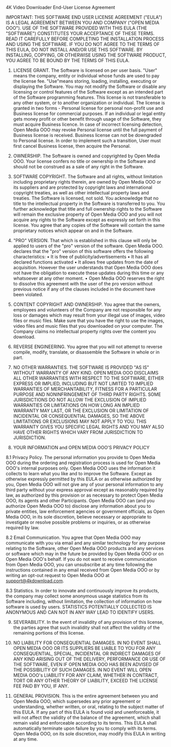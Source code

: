 4K Video Downloader End-User License Agreement

IMPORTANT: THIS SOFTWARE END USER LICENSE AGREEMENT ("EULA") IS A LEGAL AGREEMENT BETWEEN YOU AND COMPANY ("OPEN MEDIA OOO"). USE OF THE SOFTWARE PROVIDED WITH THIS EULA (THE "SOFTWARE") CONSTITUTES YOUR ACCEPTANCE OF THESE TERMS. READ IT CAREFULLY BEFORE COMPLETING THE INSTALLATION PROCESS AND USING THE SOFTWARE. IF YOU DO NOT AGREE TO THE TERMS OF THIS EULA, DO NOT INSTALL AND/OR USE THIS SOFTWARE. BY INSTALLING, COPYING, OR OTHERWISE USING THE SOFTWARE PRODUCT, YOU AGREE TO BE BOUND BY THE TERMS OF THIS EULA.

1. LICENSE GRANT. The Software is licensed on per user basis. "User" means the company, entity or individual whose funds are used to pay the license fee. "Use"means storing, loading, installing, executing or displaying the Software. You may not modify the Software or disable any licensing or control features of the Software except as an intended part of the Software programming features. This license is not transferable to any other system, or to another organization or individual. The license is granted in two forms - Personal license for personal non-profit use and Business license for commercial purposes. If an individual or legal entity gets money profit or other benefit through usage of the Software, they must acquire Business licence. In case of incorrect licensing detection, Open Media OOO may revoke Personal license until the full payment of Business license is received. Business license can not be downgraded to Personal license. In order to implement such a transition, User must first cancel Business license, then acquire the Personal.

2. OWNERSHIP. The Software is owned and copyrighted by Open Media OOO. Your license confers no title or ownership in the Software and should not be construed as a sale of any right in the Software.

3. SOFTWARE COPYRIGHT. The Software and all rights, without limitation including proprietary rights therein, are owned by Open Media OOO or its suppliers and are protected by copyright laws and international copyright treaties, as well as other intellectual property laws and treaties. The Software is licensed, not sold. You acknowledge that no title to the intellectual property in the Software is transferred to you. You further acknowledge that title and full ownership rights to the Software will remain the exclusive property of Open Media OOO and you will not acquire any rights to the Software except as expressly set forth in this license. You agree that any copies of the Software will contain the same proprietary notices which appear on and in the Software.

4. "PRO" VERSION. That which is established in this clause will only be applied to users of the "pro" version of the software. Open Media OOO. declares that the "pro"
   version of this software offers the following characteristics:
   • It is free of publicity/advertisements
   • It has all declared functions activated
   • It allows free updates from the date of acquisition. However the user understands that Open Media OOO does not have the obligation to execute these updates during this time or any whatsoever at any other moment.
   • Open Media OOO reserves the right to dissolve this agreement with the user of the pro version without previous notice if any of the clauses included in the document have been violated.

5. CONTENT COPYRIGHT AND OWNERSHIP. You agree that the owners, employees and volunteers of the Company are not responsible for any loss or damages which may result from your illegal use of images, video files or music files. Make sure that you have the right to use the images, video files and music files that you downloaded on your computer. The Company claims no intellectual property rights over the content you download.

6. REVERSE ENGINEERING. You agree that you will not attempt to reverse compile, modify, translate, or disassemble the Software in whole or in part.

7. NO OTHER WARRANTIES. THE SOFTWARE IS PROVIDED "AS IS" WITHOUT WARRANTY OF ANY KIND. OPEN MEDIA OOO DISCLAIMS ALL OTHER WARRANTIES WITH RESPECT TO THE SOFTWARE, EITHER EXPRESS OR IMPLIED, INCLUDING BUT NOT LIMITED TO IMPLIED WARRANTIES OF MERCHANTABILITY, FITNESS FOR A PARTICULAR PURPOSE AND NONINFRINGEMENT OF THIRD PARTY RIGHTS. SOME JURISDICTIONS DO NOT ALLOW THE EXCLUSION OF IMPLIED WARRANTIES OR LIMITATIONS ON HOW LONG AN IMPLIED WARRANTY MAY LAST, OR THE EXCLUSION OR LIMITATION OF INCIDENTAL OR CONSEQUENTIAL DAMAGES, SO THE ABOVE LIMITATIONS OR EXCLUSIONS MAY NOT APPLY TO YOU. THIS WARRANTY GIVES YOU SPECIFIC LEGAL RIGHTS AND YOU MAY ALSO HAVE OTHER RIGHTS WHICH VARY FROM JURISDICTION TO JURISDICTION.

8. YOUR INFORMATION and OPEN MEDIA OOO'S PRIVACY POLICY

8.1 Privacy Policy. The personal information you provide to Open Media OOO during the ordering and registration process is used for Open Media OOO's internal purposes only. Open Media OOO uses the information it collects to learn what you like and to improve the Software. Except as otherwise expressly permitted by this EULA or as otherwise authorized by you, Open Media OOO will not give any of your personal information to any third party without your express approval except as reasonably required by law, as authorized by this provision or as necessary to protect Open Media OOO, its agents and other Participants. Open Media OOO can (and you authorize Open Media OOO to) disclose any information about you to private entities, law enforcement agencies or government officials, as Open Media OOO, in its sole discretion, believe necessary or appropriate to investigate or resolve possible problems or inquiries, or as otherwise required by law.

8.2 Email Communication. You agree that Open Media OOO may communicate with you via email and any similar technology for any purpose relating to the Software, other Open Media OOO products and any services or software which may in the future be provided by Open Media OOO or on Open Media OOO's behalf. If you do not want to receive communication from Open Media OOO, you can unsubscribe at any time following the instructions contained in any email received from Open Media OOO or by writing an opt-out request to Open Media OOO at support@4kdownload.com.

8.3 Statistics. In order to innovate and continuously improve its products, the company may collect some anonymous usage statistics from its Software including, without limitation, the collection of information on how software is used by users. STATISTICS POTENTIALLY COLLECTED IS ANONYMOUS AND CAN NOT IN ANY WAY LEAD TO IDENTIFY USERS.

9. SEVERABILITY. In the event of invalidity of any provision of this license, the parties agree that such invalidity shall not affect the validity of the remaining portions of this license.

10. NO LIABILITY FOR CONSEQUENTIAL DAMAGES. IN NO EVENT SHALL OPEN MEDIA OOO OR ITS SUPPLIERS BE LIABLE TO YOU FOR ANY CONSEQUENTIAL, SPECIAL, INCIDENTAL OR INDIRECT DAMAGES OF ANY KIND ARISING OUT OF THE DELIVERY, PERFORMANCE OR USE OF THE SOFTWARE, EVEN IF OPEN MEDIA OOO HAS BEEN ADVISED OF THE POSSIBILITY OF SUCH DAMAGES. IN NO EVENT WILL OPEN MEDIA OOO's LIABILITY FOR ANY CLAIM, WHETHER IN CONTRACT, TORT OR ANY OTHER THEORY OF LIABILITY, EXCEED THE LICENSE FEE PAID BY YOU, IF ANY.

11. GENERAL PROVISION. This is the entire agreement between you and Open Media OOO, which supersedes any prior agreement or understanding, whether written, or oral, relating to the subject matter of this EULA. If any part of this EULA is found void and unenforceable, it will not affect the validity of the balance of the agreement, which shall remain valid and enforceable according to its terms. This EULA shall automatically terminate upon failure by you to comply with its terms. Open Media OOO, on its sole discretion, may modify this EULA in writing at any time.
